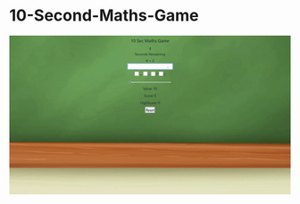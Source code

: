 # 10-Second-Maths-Game

<img src="https://github.com/Jamesserra/10-Second-Maths-Game/blob/main/10SecGame.gif?raw=true"/>
